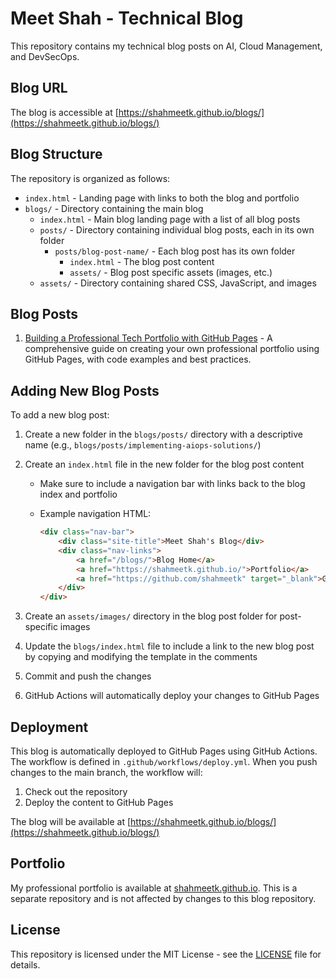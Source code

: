 # Meet Shah - Technical Blog

This repository contains my technical blog posts on AI, Cloud Management, and DevSecOps.

## Blog URL

The blog is accessible at [https://shahmeetk.github.io/blogs/](https://shahmeetk.github.io/blogs/)

## Blog Structure

The repository is organized as follows:

- `index.html` - Landing page with links to both the blog and portfolio
- `blogs/` - Directory containing the main blog
  - `index.html` - Main blog landing page with a list of all blog posts
  - `posts/` - Directory containing individual blog posts, each in its own folder
    - `posts/blog-post-name/` - Each blog post has its own folder
      - `index.html` - The blog post content
      - `assets/` - Blog post specific assets (images, etc.)
  - `assets/` - Directory containing shared CSS, JavaScript, and images

## Blog Posts

1. [Building a Professional Tech Portfolio with GitHub Pages](blogs/posts/building-portfolio-with-github-pages/) - A comprehensive guide on creating your own professional portfolio using GitHub Pages, with code examples and best practices.

## Adding New Blog Posts

To add a new blog post:

1. Create a new folder in the `blogs/posts/` directory with a descriptive name (e.g., `blogs/posts/implementing-aiops-solutions/`)
2. Create an `index.html` file in the new folder for the blog post content
   - Make sure to include a navigation bar with links back to the blog index and portfolio
   - Example navigation HTML:

     ```html
     <div class="nav-bar">
         <div class="site-title">Meet Shah's Blog</div>
         <div class="nav-links">
             <a href="/blogs/">Blog Home</a>
             <a href="https://shahmeetk.github.io/">Portfolio</a>
             <a href="https://github.com/shahmeetk" target="_blank">GitHub</a>
         </div>
     </div>
     ```

3. Create an `assets/images/` directory in the blog post folder for post-specific images
4. Update the `blogs/index.html` file to include a link to the new blog post by copying and modifying the template in the comments
5. Commit and push the changes
6. GitHub Actions will automatically deploy your changes to GitHub Pages

## Deployment

This blog is automatically deployed to GitHub Pages using GitHub Actions. The workflow is defined in `.github/workflows/deploy.yml`. When you push changes to the main branch, the workflow will:

1. Check out the repository
2. Deploy the content to GitHub Pages

The blog will be available at [https://shahmeetk.github.io/blogs/](https://shahmeetk.github.io/blogs/)

## Portfolio

My professional portfolio is available at [shahmeetk.github.io](https://shahmeetk.github.io). This is a separate repository and is not affected by changes to this blog repository.

## License

This repository is licensed under the MIT License - see the [LICENSE](LICENSE) file for details.
